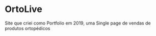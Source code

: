 # OrtoLive
Site que criei como Portfolio em 2019, uma Single page de vendas de produtos ortopédicos


